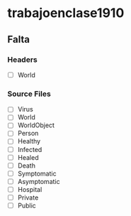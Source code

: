 # trabajoenclase1910

## Falta

### Headers

- [ ] World

### Source Files

- [ ] Virus
- [ ] World
- [ ] WorldObject
- [ ] Person
- [ ] Healthy
- [ ] Infected
- [ ] Healed
- [ ] Death
- [ ] Symptomatic
- [ ] Asymptomatic
- [ ] Hospital
- [ ] Private
- [ ] Public
